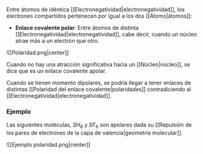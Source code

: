 
Entre átomos de idéntica [[Electronegatividad|electronegatividad]], los electrones compartidos pertenecen por igual a los dos [[Átomo|átomos]]:

- **Enlace covalente polar**: Entre átomos de distinta [[Electronegatividad|electronegatividad]], cabe decir, cuando un núcleo atrae más a un electrón que otro.

![[Polaridad.png|center]]

Cuando no hay una atracción significativa hacia un [[Núcleo|núcleo]], se dice que es un enlace covalente apolar.  

Cuando se tienen momento dipolares, se podría llegar a tener enlaces de distintas [[Polaridad del enlace covalente|polaridades]]  contradiciendo al [[Electronegatividad|electronegatividad]]. 

### Ejemplo 

Las siguientes moléculas, $SH_6$ y $SF_6$ son apolares dada su [[Repulsión de los pares de electrones de la capa de valencia|geometría molecular]]. 

![[Ejemplo polaridad.png|center]]